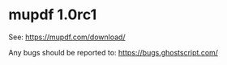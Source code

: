 # mupdf 1.0rc1

See:
https://mupdf.com/download/

Any bugs should be reported to:
https://bugs.ghostscript.com/

